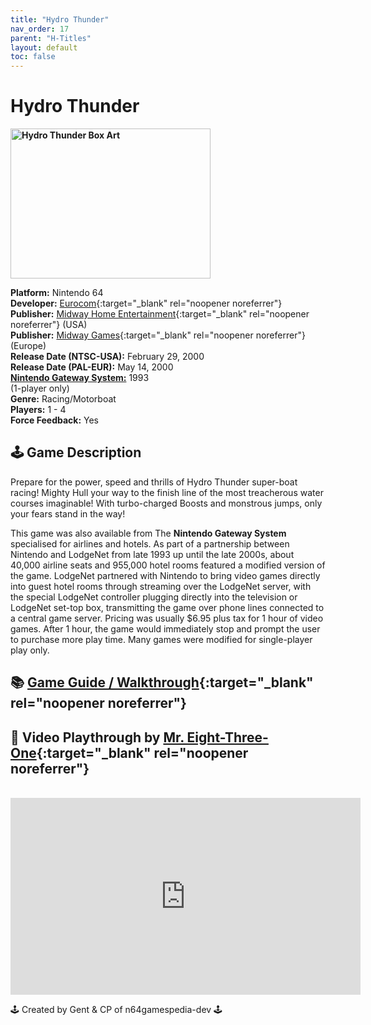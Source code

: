 ```yaml
---
title: "Hydro Thunder"
nav_order: 17
parent: "H-Titles"
layout: default
toc: false
---
```


# Hydro Thunder

<b>
<img src="https://images.launchbox-app.com/315ac8d7-2234-4be0-acbc-345448e190b9.jpg" alt="Hydro Thunder Box Art" width="320" height="240" />
</b>

**Platform:** Nintendo 64  
**Developer:** [Eurocom](https://en.wikipedia.org/wiki/Eurocom){:target="_blank" rel="noopener noreferrer"}  
**Publisher:** [Midway Home Entertainment](https://en.wikipedia.org/wiki/Midway_Games#Publishing_and_distribution){:target="_blank" rel="noopener noreferrer"} (USA)  
**Publisher:** [Midway Games](https://en.wikipedia.org/wiki/Midway_Games#Europe){:target="_blank" rel="noopener noreferrer"} (Europe)  
**Release Date (NTSC-USA):** February 29, 2000  
**Release Date (PAL-EUR):** May 14, 2000  
[**Nintendo Gateway System:**](#gateway-system) 1993  
(1-player only)  
**Genre:** Racing/Motorboat  
**Players:** 1 - 4  
**Force Feedback:** Yes  

## 🕹️ Game Description
Prepare for the power, speed and thrills of Hydro Thunder super-boat racing! Mighty Hull your way to the finish line of the most treacherous water courses imaginable! With turbo-charged Boosts and monstrous jumps, only your fears stand in the way!

<a name="gateway-system"></a>
This game was also available from The **Nintendo Gateway System** specialised for airlines and hotels. As part of a partnership between Nintendo and LodgeNet from late 1993 up until the late 2000s, about 40,000 airline seats and 955,000 hotel rooms featured a modified version of the game. LodgeNet partnered with Nintendo to bring video games directly into guest hotel rooms through streaming over the LodgeNet server, with the special LodgeNet controller plugging directly into the television or LodgeNet set-top box, transmitting the game over phone lines connected to a central game server. Pricing was usually $6.95 plus tax for 1 hour of video games. After 1 hour, the game would immediately stop and prompt the user to purchase more play time. Many games were modified for single-player play only.

## 📚 [Game Guide / Walkthrough](https://gamefaqs.gamespot.com/n64/197595-hydro-thunder/faqs/53704){:target="_blank" rel="noopener noreferrer"}

## 🎥 Video Playthrough by [Mr. Eight-Three-One](https://www.youtube.com/channel/UCTkdMp9PC0DctHjzLmyMruA){:target="_blank" rel="noopener noreferrer"}
<br />  
<iframe width="560" height="315" src="https://www.youtube.com/embed/nevISnmmC0Y" title="Hydro Thunder Gameplay by Mr. Eight-Three-One" frameborder="0" allowfullscreen></iframe>

🕹️ Created by Gent & CP of n64gamespedia-dev 🕹️  
<!-- Vault Format: n64gamespedia-dev -->  
<!-- Protocol Source: _vault-specs/format-protocol.md -->
